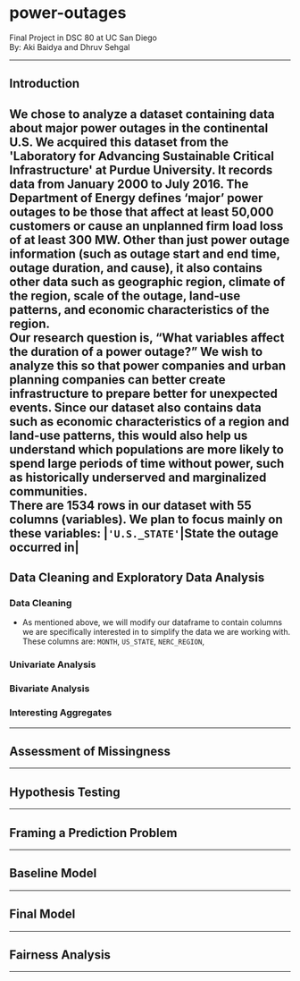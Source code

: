 # power-outages
Final Project in DSC 80 at UC San Diego<br>
By: Aki Baidya and Dhruv Sehgal


---


## Introduction

We chose to analyze a dataset containing data about major power outages in the continental U.S. We acquired this dataset from the 'Laboratory for Advancing Sustainable Critical Infrastructure' at Purdue University. It records data from January 2000 to July 2016. The Department of Energy defines ‘major’ power outages to be those that affect at least 50,000 customers or cause an unplanned firm load loss of at least 300 MW. Other than just power outage information (such as outage start and end time, outage duration, and cause), it also contains other data such as geographic region, climate of the region, scale of the outage, land-use patterns, and economic characteristics of the region.
<br>
Our research question is, “What variables affect the duration of a power outage?” We wish to analyze this so that power companies and urban planning companies can better create infrastructure to prepare better for unexpected events. Since our dataset also contains data such as economic characteristics of a region and land-use patterns, this would also help us understand which populations are more likely to spend large periods of time without power, such as historically underserved and marginalized communities.
<br>
There are 1534 rows in our dataset with 55 columns (variables). We plan to focus mainly on these variables:
|`'U.S._STATE'`|State the outage occurred in|
---


## Data Cleaning and Exploratory Data Analysis


### Data Cleaning
- As mentioned above, we will modify our dataframe to contain columns we are specifically interested in to simplify the data we are working with. These columns are: `MONTH`, `US_STATE`, `NERC_REGION`, 


### Univariate Analysis


### Bivariate Analysis


### Interesting Aggregates


---


## Assessment of Missingness


---


## Hypothesis Testing


---


## Framing a Prediction Problem


---


## Baseline Model


---


## Final Model


---


## Fairness Analysis


---



